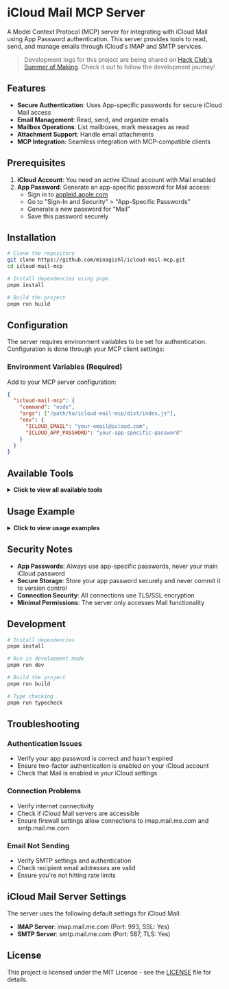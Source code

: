 # iCloud Mail MCP Server

A Model Context Protocol (MCP) server for integrating with iCloud Mail using App Password authentication. This server provides tools to read, send, and manage emails through iCloud's IMAP and SMTP services.

> Development logs for this project are being shared on [Hack Club's Summer of Making](https://summer.hackclub.com/projects/7559). Check it out to follow the development journey!

## Features

- **Secure Authentication**: Uses App-specific passwords for secure iCloud Mail access
- **Email Management**: Read, send, and organize emails
- **Mailbox Operations**: List mailboxes, mark messages as read
- **Attachment Support**: Handle email attachments
- **MCP Integration**: Seamless integration with MCP-compatible clients

## Prerequisites

1. **iCloud Account**: You need an active iCloud account with Mail enabled
2. **App Password**: Generate an app-specific password for Mail access:
   - Sign in to [appleid.apple.com](https://appleid.apple.com)
   - Go to "Sign-In and Security" > "App-Specific Passwords"
   - Generate a new password for "Mail"
   - Save this password securely

## Installation

```bash
# Clone the repository
git clone https://github.com/minagishl/icloud-mail-mcp.git
cd icloud-mail-mcp

# Install dependencies using pnpm
pnpm install

# Build the project
pnpm run build
```

## Configuration

The server requires environment variables to be set for authentication. Configuration is done through your MCP client settings:

### Environment Variables (Required)

Add to your MCP server configuration:

```json
{
  "icloud-mail-mcp": {
    "command": "node",
    "args": ["/path/to/icloud-mail-mcp/dist/index.js"],
    "env": {
      "ICLOUD_EMAIL": "your-email@icloud.com",
      "ICLOUD_APP_PASSWORD": "your-app-specific-password"
    }
  }
}
```

## Available Tools

<details>
<summary><strong>Click to view all available tools</strong></summary>

### Email Operations

#### `get_messages`

Retrieve email messages from a specified mailbox.

**Parameters:**

- `mailbox` (string, optional): Mailbox name (default: "INBOX")
- `limit` (number, optional): Maximum number of messages to retrieve (default: 10)
- `unreadOnly` (boolean, optional): Retrieve only unread messages (default: false)

#### `send_email`

Send an email through iCloud Mail.

**Parameters:**

- `to` (string or array, required): Recipient email address(es)
- `subject` (string, required): Email subject
- `text` (string, optional): Plain text email body
- `html` (string, optional): HTML email body

#### `mark_as_read`

Mark email messages as read.

**Parameters:**

- `messageIds` (array, required): Array of message IDs to mark as read
- `mailbox` (string, optional): Mailbox name (default: "INBOX")

#### `move_messages`

Move messages between mailboxes.

**Parameters:**

- `messageIds` (array, required): Array of message IDs to move
- `sourceMailbox` (string, required): Source mailbox name
- `destinationMailbox` (string, required): Destination mailbox name

### Mailbox Management

#### `get_mailboxes`

List all available mailboxes in your iCloud Mail account.

**Parameters:** None

#### `create_mailbox`

Create a new mailbox (folder) in your iCloud Mail account.

**Parameters:**

- `name` (string, required): Name of the mailbox to create

#### `delete_mailbox`

Delete an existing mailbox (folder) from your iCloud Mail account.

**Parameters:**

- `name` (string, required): Name of the mailbox to delete

**Safety Features:**

- Prevents deletion of system mailboxes (INBOX, Sent, Trash, Drafts, Junk)
- Validates mailbox name input
- Provides detailed error messages for common issues

### System Tools

#### `test_connection`

Test the email server connection to verify IMAP and SMTP connectivity.

**Parameters:** None

#### `check_config`

Check if environment variables are properly configured and show connection status.

**Parameters:** None

</details>

## Usage Example

<details>
<summary><strong>Click to view usage examples</strong></summary>

### Getting Started

**Start the MCP server:**

```bash
# With environment variables (recommended)
ICLOUD_EMAIL="your-email@icloud.com" ICLOUD_APP_PASSWORD="your-app-password" pnpm run start

# Or start normally and configure manually
pnpm run start
```

### Email Operations

**Get recent messages:**

```json
{
  "tool": "get_messages",
  "arguments": {
    "limit": 5,
    "unreadOnly": true
  }
}
```

**Send an email:**

```json
{
  "tool": "send_email",
  "arguments": {
    "to": "recipient@example.com",
    "subject": "Hello from MCP",
    "text": "This email was sent using the iCloud Mail MCP server!"
  }
}
```

**Move messages between mailboxes:**

```json
{
  "tool": "move_messages",
  "arguments": {
    "messageIds": ["message-id-1", "message-id-2"],
    "sourceMailbox": "INBOX",
    "destinationMailbox": "My Custom Folder"
  }
}
```

### Mailbox Management

**Create a new mailbox:**

```json
{
  "tool": "create_mailbox",
  "arguments": {
    "name": "My Custom Folder"
  }
}
```

**Delete a mailbox:**

```json
{
  "tool": "delete_mailbox",
  "arguments": {
    "name": "My Custom Folder"
  }
}
```

### System Tools

**Test connection:**

```json
{
  "tool": "test_connection",
  "arguments": {}
}
```

**Check configuration:**

```json
{
  "tool": "check_config",
  "arguments": {}
}
```

</details>

## Security Notes

- **App Passwords**: Always use app-specific passwords, never your main iCloud password
- **Secure Storage**: Store your app password securely and never commit it to version control
- **Connection Security**: All connections use TLS/SSL encryption
- **Minimal Permissions**: The server only accesses Mail functionality

## Development

```bash
# Install dependencies
pnpm install

# Run in development mode
pnpm run dev

# Build the project
pnpm run build

# Type checking
pnpm run typecheck
```

## Troubleshooting

### Authentication Issues

- Verify your app password is correct and hasn't expired
- Ensure two-factor authentication is enabled on your iCloud account
- Check that Mail is enabled in your iCloud settings

### Connection Problems

- Verify internet connectivity
- Check if iCloud Mail servers are accessible
- Ensure firewall settings allow connections to imap.mail.me.com and smtp.mail.me.com

### Email Not Sending

- Verify SMTP settings and authentication
- Check recipient email addresses are valid
- Ensure you're not hitting rate limits

## iCloud Mail Server Settings

The server uses the following default settings for iCloud Mail:

- **IMAP Server**: imap.mail.me.com (Port: 993, SSL: Yes)
- **SMTP Server**: smtp.mail.me.com (Port: 587, TLS: Yes)

## License

This project is licensed under the MIT License - see the [LICENSE](LICENSE) file for details.
